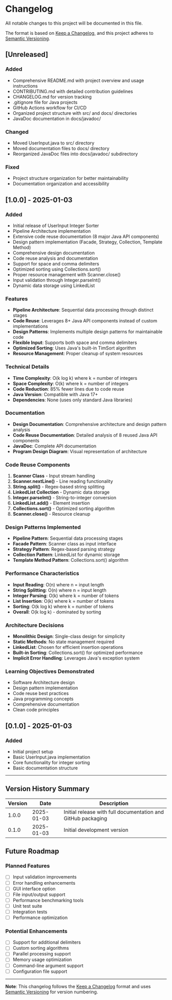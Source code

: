 # Changelog

All notable changes to this project will be documented in this file.

The format is based on [Keep a Changelog](https://keepachangelog.com/en/1.0.0/),
and this project adheres to [Semantic Versioning](https://semver.org/spec/v2.0.0.html).

## [Unreleased]

### Added
- Comprehensive README.md with project overview and usage instructions
- CONTRIBUTING.md with detailed contribution guidelines
- CHANGELOG.md for version tracking
- .gitignore file for Java projects
- GitHub Actions workflow for CI/CD
- Organized project structure with src/ and docs/ directories
- JavaDoc documentation in docs/javadoc/

### Changed
- Moved UserInput.java to src/ directory
- Moved documentation files to docs/ directory
- Reorganized JavaDoc files into docs/javadoc/ subdirectory

### Fixed
- Project structure organization for better maintainability
- Documentation organization and accessibility

## [1.0.0] - 2025-01-03

### Added
- Initial release of UserInput Integer Sorter
- Pipeline Architecture implementation
- Extensive code reuse documentation (8 major Java API components)
- Design pattern implementation (Facade, Strategy, Collection, Template Method)
- Comprehensive design documentation
- Code reuse analysis and documentation
- Support for space and comma delimiters
- Optimized sorting using Collections.sort()
- Proper resource management with Scanner.close()
- Input validation through Integer.parseInt()
- Dynamic data storage using LinkedList

### Features
- **Pipeline Architecture**: Sequential data processing through distinct stages
- **Code Reuse**: Leverages 8+ Java API components instead of custom implementations
- **Design Patterns**: Implements multiple design patterns for maintainable code
- **Flexible Input**: Supports both space and comma delimiters
- **Optimized Sorting**: Uses Java's built-in TimSort algorithm
- **Resource Management**: Proper cleanup of system resources

### Technical Details
- **Time Complexity**: O(k log k) where k = number of integers
- **Space Complexity**: O(k) where k = number of integers
- **Code Reduction**: 85% fewer lines due to code reuse
- **Java Version**: Compatible with Java 17+
- **Dependencies**: None (uses only standard Java libraries)

### Documentation
- **Design Documentation**: Comprehensive architecture and design pattern analysis
- **Code Reuse Documentation**: Detailed analysis of 8 reused Java API components
- **JavaDoc**: Complete API documentation
- **Program Design Diagram**: Visual representation of architecture

### Code Reuse Components
1. **Scanner Class** - Input stream handling
2. **Scanner.nextLine()** - Line reading functionality
3. **String.split()** - Regex-based string splitting
4. **LinkedList Collection** - Dynamic data storage
5. **Integer.parseInt()** - String-to-integer conversion
6. **LinkedList.add()** - Element insertion
7. **Collections.sort()** - Optimized sorting algorithm
8. **Scanner.close()** - Resource cleanup

### Design Patterns Implemented
- **Pipeline Pattern**: Sequential data processing stages
- **Facade Pattern**: Scanner class as input interface
- **Strategy Pattern**: Regex-based parsing strategy
- **Collection Pattern**: LinkedList for dynamic storage
- **Template Method Pattern**: Collections.sort() algorithm

### Performance Characteristics
- **Input Reading**: O(n) where n = input length
- **String Splitting**: O(n) where n = input length
- **Integer Parsing**: O(k) where k = number of tokens
- **List Insertion**: O(k) where k = number of tokens
- **Sorting**: O(k log k) where k = number of tokens
- **Overall**: O(k log k) - dominated by sorting

### Architecture Decisions
- **Monolithic Design**: Single-class design for simplicity
- **Static Methods**: No state management required
- **LinkedList**: Chosen for efficient insertion operations
- **Built-in Sorting**: Collections.sort() for optimized performance
- **Implicit Error Handling**: Leverages Java's exception system

### Learning Objectives Demonstrated
- Software Architecture design
- Design pattern implementation
- Code reuse best practices
- Java programming concepts
- Comprehensive documentation
- Clean code principles

## [0.1.0] - 2025-01-03

### Added
- Initial project setup
- Basic UserInput.java implementation
- Core functionality for integer sorting
- Basic documentation structure

---

## Version History Summary

| Version | Date | Description |
|---------|------|-------------|
| 1.0.0 | 2025-01-03 | Initial release with full documentation and GitHub packaging |
| 0.1.0 | 2025-01-03 | Initial development version |

## Future Roadmap

### Planned Features
- [ ] Input validation improvements
- [ ] Error handling enhancements
- [ ] GUI interface option
- [ ] File input/output support
- [ ] Performance benchmarking tools
- [ ] Unit test suite
- [ ] Integration tests
- [ ] Performance optimization

### Potential Enhancements
- [ ] Support for additional delimiters
- [ ] Custom sorting algorithms
- [ ] Parallel processing support
- [ ] Memory usage optimization
- [ ] Command-line argument support
- [ ] Configuration file support

---

**Note**: This changelog follows the [Keep a Changelog](https://keepachangelog.com/) format and uses [Semantic Versioning](https://semver.org/) for version numbering.

